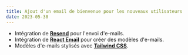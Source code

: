 ```yaml
---
title: Ajout d'un email de bienvenue pour les nouveaux utilisateurs
date: 2023-05-30
---
```


- Intégration de **[Resend](https://resend.com/)** pour l'envoi d'e-mails.
- Intégration de **[React Email](https://react.email/)** pour créer des modèles d'e-mails.
- Modèles d'e-mails stylisés avec **[Tailwind CSS](https://tailwindcss.com/)**.
